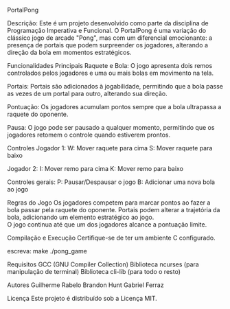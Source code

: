 PortalPong

Descrição:
Este é um projeto desenvolvido como parte da disciplina de Programação Imperativa e Funcional. O PortalPong é uma variação do clássico jogo de arcade "Pong", mas com um diferencial emocionante: a presença de portais que podem surpreender os jogadores, alterando a direção da bola em momentos estratégicos.

Funcionalidades Principais
Raquete e Bola: O jogo apresenta dois remos controlados pelos jogadores e uma ou mais bolas em movimento na tela.

Portais: Portais são adicionados à jogabilidade, permitindo que a bola passe as vezes de um portal para outro, alterando sua direção.

Pontuação: Os jogadores acumulam pontos sempre que a bola ultrapassa a raquete do oponente.

Pausa: O jogo pode ser pausado a qualquer momento, permitindo que os jogadores retomem o controle quando estiverem prontos.

Controles
Jogador 1:
W: Mover raquete para cima
S: Mover raquete para baixo

Jogador 2:
I: Mover remo para cima
K: Mover remo para baixo

Controles gerais:
P: Pausar/Despausar o jogo
B: Adicionar uma nova bola ao jogo

Regras do Jogo
Os jogadores competem para marcar pontos ao fazer a bola passar pela raquete do oponente.
Portais podem alterar a trajetória da bola, adicionando um elemento estratégico ao jogo.\
O jogo continua até que um dos jogadores alcance a pontuação limite.

Compilação e Execução
Certifique-se de ter um ambiente C configurado.

escreva:
make
./pong_game

Requisitos
GCC (GNU Compiler Collection)
Biblioteca ncurses (para manipulação de terminal)
Biblioteca cli-lib (para todo o resto)

Autores
Guilherme Rabelo
Brandon Hunt
Gabriel Ferraz

Licença
Este projeto é distribuído sob a Licença MIT.
